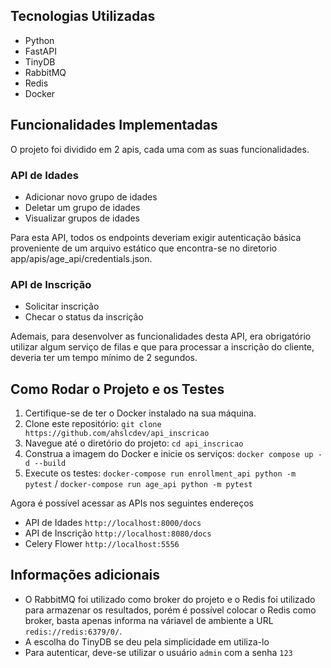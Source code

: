 ## Tecnologias Utilizadas

- Python
- FastAPI
- TinyDB
- RabbitMQ
- Redis
- Docker

## Funcionalidades Implementadas

O projeto foi dividido em 2 apis, cada uma com as suas funcionalidades.

### API de Idades
- Adicionar novo grupo de idades
- Deletar um grupo de idades
- Visualizar grupos de idades

Para esta API, todos os endpoints deveriam exigir autenticação básica proveniente de um arquivo estático que encontra-se no diretorio app/apis/age_api/credentials.json.

### API de Inscrição
- Solicitar inscrição
- Checar o status da inscrição

Ademais, para desenvolver as funcionalidades desta API, era obrigatório utilizar algum serviço de filas e que para processar a inscrição do cliente, deveria ter um tempo mínimo de 2 segundos.

## Como Rodar o Projeto e os Testes

1. Certifique-se de ter o Docker instalado na sua máquina.
2. Clone este repositório: `git clone https://github.com/ahslcdev/api_inscricao`
3. Navegue até o diretório do projeto: `cd api_inscricao`
4. Construa a imagem do Docker e inicie os serviços: `docker compose up -d --build`
5. Execute os testes: `docker-compose run enrollment_api python -m pytest` / `docker-compose run age_api python -m pytest`

Agora é possível acessar as APIs nos seguintes endereços
- API de Idades `http://localhost:8000/docs`
- API de Inscrição `http://localhost:8080/docs`
- Celery Flower `http://localhost:5556`

## Informações adicionais
- O RabbitMQ foi utilizado como broker do projeto e o Redis foi utilizado para armazenar os resultados, porém é possível colocar o Redis como broker, basta apenas informa na váriavel de ambiente a URL `redis://redis:6379/0/`.
- A escolha do TinyDB se deu pela simplicidade em utiliza-lo
- Para autenticar, deve-se utilizar o usuário `admin` com a senha `123`